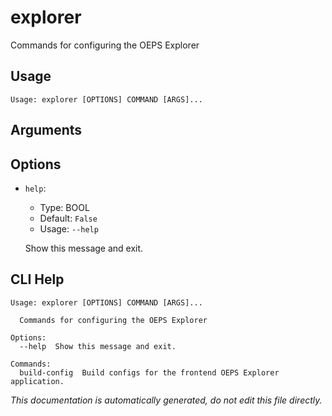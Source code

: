 
# explorer

Commands for configuring the OEPS Explorer

## Usage

```
Usage: explorer [OPTIONS] COMMAND [ARGS]...
```

## Arguments


## Options

* `help`:
    * Type: BOOL
    * Default: `False`
    * Usage: `--help`

    Show this message and exit.



## CLI Help

```
Usage: explorer [OPTIONS] COMMAND [ARGS]...

  Commands for configuring the OEPS Explorer

Options:
  --help  Show this message and exit.

Commands:
  build-config  Build configs for the frontend OEPS Explorer application.
```

_This documentation is automatically generated, do not edit this file directly._
